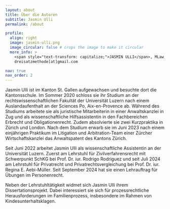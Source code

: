 ```yaml
---
layout: about
title: Über die Autoren
subtitle: Jasmin Ulli
permalink: /about

profile:
  align: right
  image: jasmin-ulli.png
  image_circular: false # crops the image to make it circular
  more_info: >
    <span style="text-transform: capitalize;">JASMIN ULLI</span>, MLaw, Rechtsanwältin, Doktorandin an der Universität Luzern. <br />E-Mail:
    dreisatzmethode[at]gmail.com

nav: true
nav_order: 2
---
```


Jasmin Ulli ist im Kanton St. Gallen aufgewachsen und besuchte dort die Kantonsschule. Im Sommer 2020 schloss sie ihr Studium an der
rechtswissenschaftlichen Fakultät der Universität Luzern nach einem Auslandaufenthalt an der Sciences Po, Aix-en-Provence ab. Während des Studiums
arbeitete sie als juristische Mitarbeiterin in einer Anwaltskanzlei in Zug und als wissenschaftliche Hilfsassistentin in den Fachbereichen Erbrecht
und Obligationenrecht. Zudem absolvierte sie zwei Kurzpraktika in Zürich und London. Nach dem Studium erwarb sie im Juni 2023 nach einem einjährigen
Praktikum im Litigation und Arbitration-Team einer Zürcher Wirtschaftskanzlei das Anwaltspatent des Kantons Zürich.

Seit Juni 2022 arbeitet Jasmin Ulli als wissenschaftliche Assistentin an der Universität Luzern. Zuerst am Lehrstuhl für Zivilverfahrensrecht mit
Schwerpunkt SchKG bei Prof. Dr. iur. Rodrigo Rodriguez und seit Juli 2024 am Lehrstuhl für Privatrecht und Privatrechtsvergleichung bei Prof. Dr. iur.
Regina E. Aebi-Müller. Seit September 2024 hat sie einen Lehrauftrag für Übungen im Personenrecht.

Neben der Lehrstuhltätigkeit widmet sich Jasmin Ulli ihrem Dissertationsprojekt. Dabei interessiert sie sich für prozessrechtliche Herausforderungen
im Familienprozess, insbesondere im Rahmen von Kindesunterhaltsklagen.
